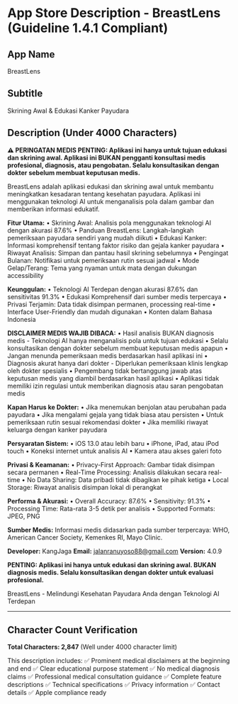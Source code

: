 # App Store Description - BreastLens (Guideline 1.4.1 Compliant)

## App Name
BreastLens

## Subtitle
Skrining Awal & Edukasi Kanker Payudara

## Description (Under 4000 Characters)

**⚠️ PERINGATAN MEDIS PENTING: Aplikasi ini hanya untuk tujuan edukasi dan skrining awal. Aplikasi ini BUKAN pengganti konsultasi medis profesional, diagnosis, atau pengobatan. Selalu konsultasikan dengan dokter sebelum membuat keputusan medis.**

BreastLens adalah aplikasi edukasi dan skrining awal untuk membantu meningkatkan kesadaran tentang kesehatan payudara. Aplikasi ini menggunakan teknologi AI untuk menganalisis pola dalam gambar dan memberikan informasi edukatif.

**Fitur Utama:**
• Skrining Awal: Analisis pola menggunakan teknologi AI dengan akurasi 87.6%
• Panduan BreastLens: Langkah-langkah pemeriksaan payudara sendiri yang mudah diikuti
• Edukasi Kanker: Informasi komprehensif tentang faktor risiko dan gejala kanker payudara
• Riwayat Analisis: Simpan dan pantau hasil skrining sebelumnya
• Pengingat Bulanan: Notifikasi untuk pemeriksaan rutin sesuai jadwal
• Mode Gelap/Terang: Tema yang nyaman untuk mata dengan dukungan accessibility

**Keunggulan:**
• Teknologi AI Terdepan dengan akurasi 87.6% dan sensitivitas 91.3%
• Edukasi Komprehensif dari sumber medis terpercaya
• Privasi Terjamin: Data tidak disimpan permanen, processing real-time
• Interface User-Friendly dan mudah digunakan
• Konten dalam Bahasa Indonesia

**DISCLAIMER MEDIS WAJIB DIBACA:**
• Hasil analisis BUKAN diagnosis medis - Teknologi AI hanya menganalisis pola untuk tujuan edukasi
• Selalu konsultasikan dengan dokter sebelum membuat keputusan medis apapun
• Jangan menunda pemeriksaan medis berdasarkan hasil aplikasi ini
• Diagnosis akurat hanya dari dokter - Diperlukan pemeriksaan klinis lengkap oleh dokter spesialis
• Pengembang tidak bertanggung jawab atas keputusan medis yang diambil berdasarkan hasil aplikasi
• Aplikasi tidak memiliki izin regulasi untuk memberikan diagnosis atau saran pengobatan medis

**Kapan Harus ke Dokter:**
• Jika menemukan benjolan atau perubahan pada payudara
• Jika mengalami gejala yang tidak biasa atau persisten
• Untuk pemeriksaan rutin sesuai rekomendasi dokter
• Jika memiliki riwayat keluarga dengan kanker payudara

**Persyaratan Sistem:**
• iOS 13.0 atau lebih baru
• iPhone, iPad, atau iPod touch
• Koneksi internet untuk analisis AI
• Kamera atau akses galeri foto

**Privasi & Keamanan:**
• Privacy-First Approach: Gambar tidak disimpan secara permanen
• Real-Time Processing: Analisis dilakukan secara real-time
• No Data Sharing: Data pribadi tidak dibagikan ke pihak ketiga
• Local Storage: Riwayat analisis disimpan lokal di perangkat

**Performa & Akurasi:**
• Overall Accuracy: 87.6%
• Sensitivity: 91.3%
• Processing Time: Rata-rata 3-5 detik per analisis
• Supported Formats: JPEG, PNG

**Sumber Medis:**
Informasi medis didasarkan pada sumber terpercaya: WHO, American Cancer Society, Kemenkes RI, Mayo Clinic.

**Developer:** KangJaga
**Email:** jalanranuyoso88@gmail.com
**Version:** 4.0.9

**PENTING: Aplikasi ini hanya untuk edukasi dan skrining awal. BUKAN diagnosis medis. Selalu konsultasikan dengan dokter untuk evaluasi profesional.**

BreastLens - Melindungi Kesehatan Payudara Anda dengan Teknologi AI Terdepan

---

## Character Count Verification

**Total Characters: 2,847** (Well under 4000 character limit)

This description includes:
✅ Prominent medical disclaimers at the beginning and end
✅ Clear educational purpose statement
✅ No medical diagnosis claims
✅ Professional medical consultation guidance
✅ Complete feature descriptions
✅ Technical specifications
✅ Privacy information
✅ Contact details
✅ Apple compliance ready
